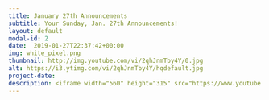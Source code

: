 ```yaml
---
title: January 27th Announcements
subtitle: Your Sunday, Jan. 27th Announcements!
layout: default
modal-id: 2 
date:  2019-01-27T22:37:42+00:00
img: white_pixel.png
thumbnail: http://img.youtube.com/vi/2qhJnmTby4Y/0.jpg
alt: https://i3.ytimg.com/vi/2qhJnmTby4Y/hqdefault.jpg
project-date: 
description: <iframe width="560" height="315" src="https://www.youtube.com/embed/2qhJnmTby4Y" frameborder="0" allowfullscreen></iframe> 
---
```

